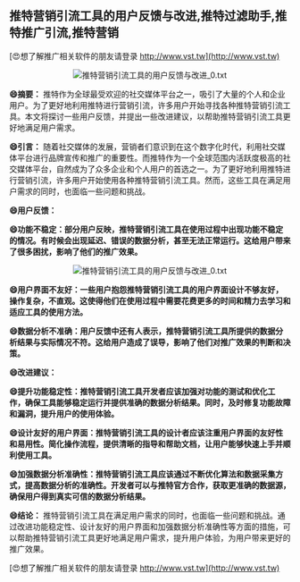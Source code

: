 ## **推特营销引流工具的用户反馈与改进,推特过滤助手,推特推广引流,推特营销**

[😍想了解推广相关软件的朋友请登录 http://www.vst.tw](http://www.vst.tw)

 <center><img src="https://vst.tw/MP4/tuiguang/png/5.png" alt="推特营销引流工具的用户反馈与改进_0.txt"></center>

**😄摘要：**
推特作为全球最受欢迎的社交媒体平台之一，吸引了大量的个人和企业用户。为了更好地利用推特进行营销引流，许多用户开始寻找各种推特营销引流工具。本文将探讨一些用户反馈，并提出一些改进建议，以帮助推特营销引流工具更好地满足用户需求。

**😄引言：**
随着社交媒体的发展，营销者们意识到在这个数字化时代，利用社交媒体平台进行品牌宣传和推广的重要性。而推特作为一个全球范围内活跃度极高的社交媒体平台，自然成为了众多企业和个人用户的首选之一。为了更好地利用推特进行营销引流，许多用户开始使用各种推特营销引流工具。然而，这些工具在满足用户需求的同时，也面临一些问题和挑战。

**😄用户反馈：**

**😄功能不稳定：部分用户反映，推特营销引流工具在使用过程中出现功能不稳定的情况。有时候会出现延迟、错误的数据分析，甚至无法正常运行。这给用户带来了很多困扰，影响了他们的推广效果。**

 <center><img src="https://vst.tw/MP4/tuiguang/png/0.png" alt="推特营销引流工具的用户反馈与改进_0.txt"></center>

**😄用户界面不友好：一些用户抱怨推特营销引流工具的用户界面设计不够友好，操作复杂，不直观。这使得他们在使用过程中需要花费更多的时间和精力去学习和适应工具的使用方法。**

**😄数据分析不准确：用户反馈中还有人表示，推特营销引流工具所提供的数据分析结果与实际情况不符。这给用户造成了误导，影响了他们对推广效果的判断和决策。**

**😄改进建议：**

**😄提升功能稳定性：推特营销引流工具开发者应该加强对功能的测试和优化工作，确保工具能够稳定运行并提供准确的数据分析结果。同时，及时修复功能故障和漏洞，提升用户的使用体验。**

**😄设计友好的用户界面：推特营销引流工具的设计者应该注重用户界面的友好性和易用性。简化操作流程，提供清晰的指导和帮助文档，让用户能够快速上手并顺利使用工具。**

**😄加强数据分析准确性：推特营销引流工具应该通过不断优化算法和数据采集方式，提高数据分析的准确性。开发者可以与推特官方合作，获取更准确的数据源，确保用户得到真实可信的数据分析结果。**

**😄结论：**
推特营销引流工具在满足用户需求的同时，也面临一些问题和挑战。通过改进功能稳定性、设计友好的用户界面和加强数据分析准确性等方面的措施，可以帮助推特营销引流工具更好地满足用户需求，提升用户体验，为用户带来更好的推广效果。

[😍想了解推广相关软件的朋友请登录 http://www.vst.tw](http://www.vst.tw)



